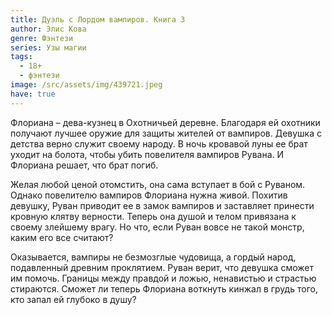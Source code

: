 ```yaml
---
title: Дуэль с Лордом вампиров. Книга 3
author: Элис Кова
genre: Фэнтези
series: Узы магии
tags:
  - 18+
  - фэнтези
image: /src/assets/img/439721.jpeg
have: true
---
```

Флориана – дева-кузнец в Охотничьей деревне. Благодаря ей охотники получают лучшее оружие для защиты жителей от вампиров. Девушка с детства верно служит своему народу. В ночь кровавой луны ее брат уходит на болота, чтобы убить повелителя вампиров Рувана. И Флориана решает, что брат погиб.

Желая любой ценой отомстить, она сама вступает в бой с Руваном. Однако повелителю вампиров Флориана нужна живой. Похитив девушку, Руван приводит ее в замок вампиров и заставляет принести кровную клятву верности. Теперь она душой и телом привязана к своему злейшему врагу. Но что, если Руван вовсе не такой монстр, каким его все считают?

Оказывается, вампиры не безмозглые чудовища, а гордый народ, подавленный древним проклятием. Руван верит, что девушка сможет им помочь. Границы между правдой и ложью, ненавистью и страстью стираются. Сможет ли теперь Флориана воткнуть кинжал в грудь того, кто запал ей глубоко в душу?

